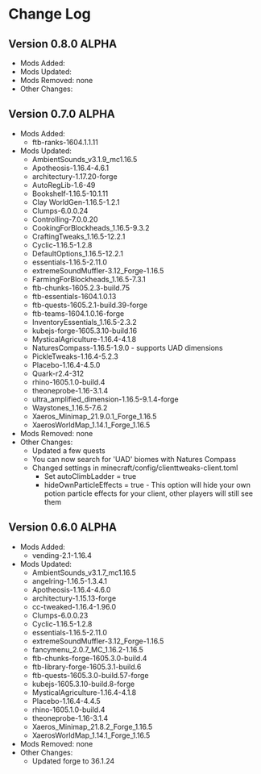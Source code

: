 # Change Log

## Version 0.8.0 ALPHA

- Mods Added:
- Mods Updated:
- Mods Removed: none
- Other Changes:

## Version 0.7.0 ALPHA

- Mods Added:
  - ftb-ranks-1604.1.1.11
- Mods Updated:
  - AmbientSounds_v3.1.9_mc1.16.5
  - Apotheosis-1.16.4-4.6.1
  - architectury-1.17.20-forge
  - AutoRegLib-1.6-49
  - Bookshelf-1.16.5-10.1.11
  - Clay WorldGen-1.16.5-1.2.1
  - Clumps-6.0.0.24
  - Controlling-7.0.0.20
  - CookingForBlockheads_1.16.5-9.3.2
  - CraftingTweaks_1.16.5-12.2.1
  - Cyclic-1.16.5-1.2.8
  - DefaultOptions_1.16.5-12.2.1
  - essentials-1.16.5-2.11.0
  - extremeSoundMuffler-3.12_Forge-1.16.5
  - FarmingForBlockheads_1.16.5-7.3.1
  - ftb-chunks-1605.2.3-build.75
  - ftb-essentials-1604.1.0.13
  - ftb-quests-1605.2.1-build.39-forge
  - ftb-teams-1604.1.0.16-forge
  - InventoryEssentials_1.16.5-2.3.2
  - kubejs-forge-1605.3.10-build.16
  - MysticalAgriculture-1.16.4-4.1.8
  - NaturesCompass-1.16.5-1.9.0 - supports UAD dimensions
  - PickleTweaks-1.16.4-5.2.3
  - Placebo-1.16.4-4.5.0
  - Quark-r2.4-312
  - rhino-1605.1.0-build.4
  - theoneprobe-1.16-3.1.4
  - ultra_amplified_dimension-1.16.5-9.1.4-forge
  - Waystones_1.16.5-7.6.2
  - Xaeros_Minimap_21.9.0.1_Forge_1.16.5
  - XaerosWorldMap_1.14.1_Forge_1.16.5
- Mods Removed: none
- Other Changes:
  - Updated a few quests
  - You can now search for 'UAD' biomes with Natures Compass
  - Changed settings in minecraft/config/clienttweaks-client.toml
    - Set autoClimbLadder = true
    - hideOwnParticleEffects = true - This option will hide your own potion particle effects for your client, other players will still see them

## Version 0.6.0 ALPHA

- Mods Added:
  - vending-2.1-1.16.4
- Mods Updated:
  - AmbientSounds_v3.1.7_mc1.16.5
  - angelring-1.16.5-1.3.4.1
  - Apotheosis-1.16.4-4.6.0
  - architectury-1.15.13-forge
  - cc-tweaked-1.16.4-1.96.0
  - Clumps-6.0.0.23
  - Cyclic-1.16.5-1.2.8
  - essentials-1.16.5-2.11.0
  - extremeSoundMuffler-3.12_Forge-1.16.5
  - fancymenu_2.0.7_MC_1.16.2-1.16.5
  - ftb-chunks-forge-1605.3.0-build.4
  - ftb-library-forge-1605.3.1-build.6
  - ftb-quests-1605.3.0-build.57-forge
  - kubejs-1605.3.10-build.8-forge
  - MysticalAgriculture-1.16.4-4.1.8
  - Placebo-1.16.4-4.4.5
  - rhino-1605.1.0-build.4
  - theoneprobe-1.16-3.1.4
  - Xaeros_Minimap_21.8.2_Forge_1.16.5
  - XaerosWorldMap_1.14.1_Forge_1.16.5
- Mods Removed: none
- Other Changes:
  - Updated forge to 36.1.24
